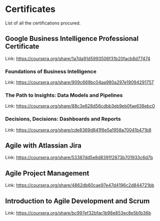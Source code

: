 # Certificates
List of all the certifications procured.

## Google Business Intelligence Professional Certificate
Link: https://coursera.org/share/1a7da91d5993506f31b20facb8d77474

### Foundations of Business Intelligence
Link: https://coursera.org/share/909c669bc04aa980a297e19094291757

### The Path to Insights: Data Models and Pipelines
Link: https://coursera.org/share/88c3e628d56cdbb3eb9eb0fae638ebc0

### Decisions, Decisions: Dashboards and Reports
Link: https://coursera.org/share/cde8369d841f6e5a1958a70041b471b8

## Agile with Atlassian Jira
Link: https://coursera.org/share/53387dd5e8d8391f2873b701933c6d7b

## Agile Project Management
Link: https://coursera.org/share/4862db60cae97e47d4196c2d844721bb

## Introduction to Agile Development and Scrum
Link: https://coursera.org/share/bc997ef32bfac1b98e853ec8e5b1b36b

